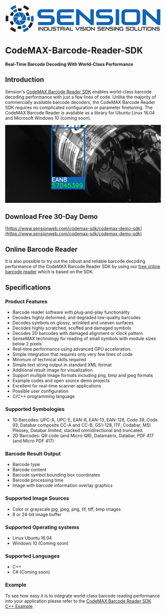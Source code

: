![original](images/webpageLogo.png?raw=true)

CodeMAX-Barcode-Reader-SDK
==================
**Real-Time Barcode Decoding With World-Class Performance**

Introduction
----------------
Sension's [CodeMAX Barcode Reader SDK](https://www.sensionweb.com/codemax-sdk) enables world-class barcode decoding performance with just a few lines of code. Unlike the majority of commercially available barcode decoders, the CodeMAX Barcode Reader SDK requires no complicated configuration or parameter finetuning. The CodeMAX Barcode Reader is available as a library for Ubuntu Linux 16.04 and Microsoft Windows 10 (coming soon).

<img src="images/featured.jpg" alt="CodeMAX Barcode Reader SDK" width="600px"/>


Download Free 30-Day Demo
-------------
[https://www.sensionweb.com/codemax-sdk/codemax-demo-sdk](https://www.sensionweb.com/codemax-sdk/codemax-demo-sdk) 

Online Barcode Reader
------------------------------
It is also possible to try out the robust and reliable barcode decoding performance of the CodeMAX Barcode Reader SDK by using our [free online barcode reader](https://www.sensionweb.com/online-barcode-reader/) which is based on the SDK.

Specifications
------------------
### Product Features
* Barcode reader software with plug-and-play functionality
* Decodes highly deformed, and degraded low-quality barcodes
* Decodes symbols on glossy, wrinkled and uneven surfaces
* Decodes highly scratched, scuffed and damaged symbols
* Decodes 2D barcodes with damaged alignment or clock pattern
* SenseMAX technology for reading of small symbols with module sizes below 2 pixels
* Real-time performance using advanced GPU acceleration.
* Simple integration that requires only very few lines of code
* Minimum of technical skills required
* Simple text string output in standard XML format
* Additional result image for visualization
* Support multiple image formats including png, bmp and jpeg formats
* Example codes and open source demo projects
* Excellent for real-time scanner applications 
* Possible user configuration
* C/C++ programming language


### Supported Symbologies
* 1D Barcodes: UPC-A, UPC-E, EAN-8, EAN-13, EAN-128, Code 39, Code 93, Databar composite CC-A and CC-B, GS1-128, ITF, Codabar, MSI Plessey, Databar limited, stacked omnidirectional and truncated.
* 2D Barcodes: QR code (and Micro-QR), Datamatrix, Databar, PDF 417 (and Micro PDF 417)

### Barcode Result Output
* Barcode type
* Barcode content
* Barcode symbol bounding box coordinates
* Barcode processing time
* Image with barcode information overlay graphics

### Supported Image Sources
* Color or grayscale jpg, jpeg, png, tif, tiff, bmp images
* 8 or 24-bit image buffer

### Supported Operating systems
* Linux Ubuntu 16.04
* Windows 10 (Coming soon)

### Supported Languages
* C++
* C# (Coming soon)

### Example
To see how easy it is to integrate world-class barcode reading performance into your application please refer to the [CodeMAX Barcode Reader SDK C++ Example](example/codemax-example.cpp)




